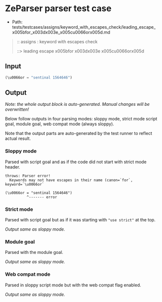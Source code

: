 # ZeParser parser test case

- Path: tests/testcases/assigns/keyword_with_escapes_check/leading_escape_x005bfor_x003dx003e_x005cu0066orx005d.md

> :: assigns : keyword with escapes check
>
> ::> leading escape x005bfor x003dx003e x005cu0066orx005d

## Input

`````js
(\u0066or = "sentinal 1564646")
`````

## Output

_Note: the whole output block is auto-generated. Manual changes will be overwritten!_

Below follow outputs in four parsing modes: sloppy mode, strict mode script goal, module goal, web compat mode (always sloppy).

Note that the output parts are auto-generated by the test runner to reflect actual result.

### Sloppy mode

Parsed with script goal and as if the code did not start with strict mode header.

`````
throws: Parser error!
  Keywords may not have escapes in their name (canon=`for`, keyword=`\u0066or`

(\u0066or = "sentinal 1564646")
          ^------- error
`````

### Strict mode

Parsed with script goal but as if it was starting with `"use strict"` at the top.

_Output same as sloppy mode._

### Module goal

Parsed with the module goal.

_Output same as sloppy mode._

### Web compat mode

Parsed in sloppy script mode but with the web compat flag enabled.

_Output same as sloppy mode._
